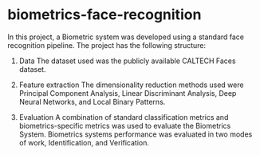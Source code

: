 # biometrics-face-recognition

In this project, a Biometric system was developed using a standard face recognition pipeline.
The project has the following structure:

1. Data
The dataset used was the publicly available CALTECH Faces dataset.

2. Feature extraction
The dimensionality reduction methods used were Principal Component Analysis, Linear Discriminant Analysis, Deep Neural Networks, and Local Binary Patterns.

3. Evaluation
A combination of standard classification metrics and biometrics-specific metrics was used to evaluate the Biometrics System. Biometrics systems performance
was evaluated in two modes of work, Identification, and Verification.
